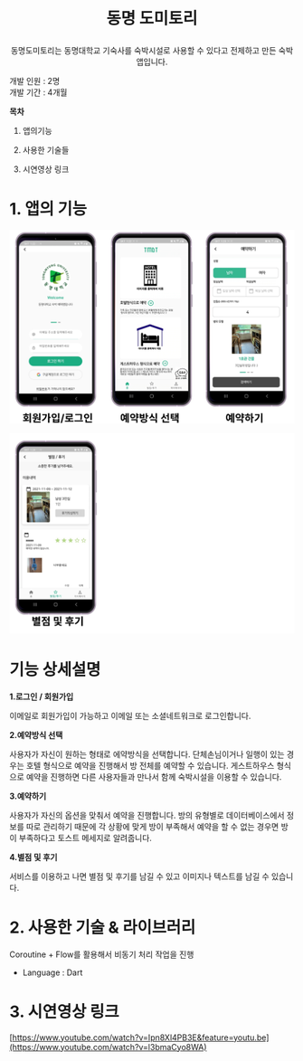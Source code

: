 # <p align="center">   동명 도미토리 </p>

##### 

<p align="center">   동명도미토리는 동명대학교 기숙사를 숙박시설로 사용할 수 있다고 전제하고 만든 숙박앱입니다.  </p>


개발 인원 : 2명 <br>
개발 기간 : 4개월


**목차**

1. 앱의기능

2. 사용한 기술들

3. 시연영상 링크

#  1. 앱의 기능

![](https://raw.githubusercontent.com/YunSeokVV/Tong_myung_Hotel/master/assets/images/view1.png)

![](https://raw.githubusercontent.com/YunSeokVV/Tong_myung_Hotel/master/assets/images/view2.png)

# 기능 상세설명

**1.로그인 / 회원가입**

 이메일로 회원가입이 가능하고 이메일 또는 소셜네트워크로 로그인합니다.

**2.예약방식 선택**

 사용자가 자신이 원하는 형태로 에약방식을 선택합니다. 단체손님이거나 일행이 있는 경우는 호텔 형식으로 예약을 진행해서 방 전체를 예약할 수 있습니다.
 게스트하우스 형식으로 예약을 진행하면 다른 사용자들과 만나서 함께 숙박시설을 이용할 수 있습니다.

**3.예약하기**

 사용자가 자신의 옵션을 맞춰서 예약을 진행합니다. 방의 유형별로 데이터베이스에서 정보를 따로 관리하기 때문에 각 상황에 맞게 방이 부족해서 예약을 할 수 없는 경우면 방이 부족하다고 토스트 메세지로 알려줍니다.

**4.별점 및 후기**

 서비스를 이용하고 나면 별점 및 후기를 남길 수 있고 이미지나 텍스트를 남길 수 있습니다.

# 2. 사용한 기술 & 라이브러리

Coroutine + Flow를 활용해서 비동기 처리 작업을 진행

- Language : Dart

# 3. 시연영상 링크

[https://www.youtube.com/watch?v=Ipn8Xl4PB3E&feature=youtu.be](https://www.youtube.com/watch?v=l3bmaCyo8WA)

